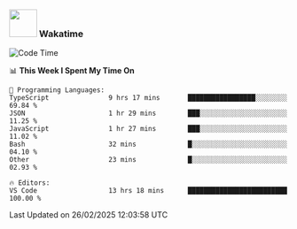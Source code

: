 ### <img src="https://media.giphy.com/media/VgCDAzcKvsR6OM0uWg/giphy.gif" width="50"> Wakatime

  <!--START_SECTION:waka-->
![Code Time](http://img.shields.io/badge/Code%20Time-1%2C505%20hrs%2020%20mins-blue)

📊 **This Week I Spent My Time On** 

```text
💬 Programming Languages: 
TypeScript               9 hrs 17 mins       █████████████████░░░░░░░░   69.84 % 
JSON                     1 hr 29 mins        ███░░░░░░░░░░░░░░░░░░░░░░   11.25 % 
JavaScript               1 hr 27 mins        ███░░░░░░░░░░░░░░░░░░░░░░   11.02 % 
Bash                     32 mins             █░░░░░░░░░░░░░░░░░░░░░░░░   04.10 % 
Other                    23 mins             █░░░░░░░░░░░░░░░░░░░░░░░░   02.93 % 

🔥 Editors: 
VS Code                  13 hrs 18 mins      █████████████████████████   100.00 % 
```


 Last Updated on 26/02/2025 12:03:58 UTC
<!--END_SECTION:waka-->
